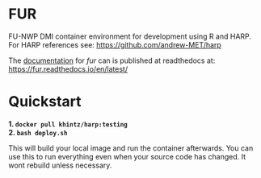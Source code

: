 # FUR
FU-NWP DMI container environment for development using R and HARP.\
For HARP references see: https://github.com/andrew-MET/harp

The [documentation](https://fur.readthedocs.io/en/latest/) for *fur* can is published at readthedocs at:\
https://fur.readthedocs.io/en/latest/

# Quickstart
**1. `docker pull khintz/harp:testing`**\
**2. `bash deploy.sh`**

This will build your local image and run the container afterwards. You can use this to run everything even when your source code has changed. It wont rebuild unless necessary.

<!-- # Install
First install the parent image. This image is precompiled with R and HARP with all the dependencies. From the parent image we build a new image which is used to run our source code in. To get the parent image do:

**1. `docker pull khintz/harp:testing`**\
If interested the code for building the parent image is in the directory `image_src`.

Within the `fur` directory do:\
**2. `bash deploy.sh`**

This will build your local image and run the container afterwards. You can use this to run everything even when your source code has changed. It wont rebuild unless necessary. *The first time this runs it have to download the parent image.* If you change source code, make sure to build the image before running the container. Using the `deploy.sh` script is the safe way to be sure of this.

When running the deploy script, `deploy.sh`, it will copy all the code within `src` and run the `main.R` script as `Rscript main.R`.
From here the development and funny things starts.

*deploy.sh* does in principle just run the following two Docker commands:\
**`docker build -t image_name .`**\
**`docker run -d --name container_name image_name`**

## Run your container:
**docker run -dit --name NameForContainer -v $FURHOME/container-data:/data image_name**\
or\
**bash run_container.sh**

The `-v` argument binds a local data directory (`$FURHOME/container-data`) to the container. The container then access the data in `/data`. We recommend to not change the directory name in the container but the local directory can be whatever.

If you change your source code, make sure to build your image again.

# Data Example
The `container-data/carra` directory have example vfld files. By default these are used by the **main.R** script when running the container. In practice one would define your own data directory and do what you want to do with it. The data is *not* copied into the container but linked via a read/write layer between the host and the container.

# Troubleshooting
If for some reason the image fails to build and returns a 404 error code, then add "--no-cache" to the Docker build file in deploy.sh. This forces the image to be build from scratch.

# Overview
![Overview in a sketch](image_src/fur.jpg)


# "Help me! I am new to docker"-section
Get a list of all containers:
```
docker container ls -a
```
To remove a container
```
docker container rm CONTAINERID
```
To remove all stopped containers
```
docker rm $(docker ps --filter=status=exited --filter=status=created -q)
```

To get a list of all images
```
docker images
```
To remove an image
```
docker image rm IMAGEID
```
Dangling images can be removed with
```
docker rmi $(docker images -a --filter=dangling=true -q)
```
Remove all dangling images
```
docker image prune -a
```
Brute force clean images
```
docker rmi $(docker images -a)
``` -->
